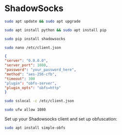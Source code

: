# ShadowSocks

```bash
sudo apt update && sudo apt upgrade
```
```bash
sudo apt install python && sudo apt install pip
```
```bash
sudo pip install shadowsocks
```
```bash
sudo nano /etc/client.json
```
```json
{
"server": "0.0.0.0",
"server_port": 1080,
"password": "your_password_here",
"method": "aes-256-cfb",
"timeout": 300
"plugin": "obfs-server",
"plugin_opts": "obfs=http"
}
```
```bash
sudo sslocal -c /etc/client.json
```
```bash
sudo ufw allow 1080
```
Set up your Shadowsocks client and set up obfuscation:

```bash
sudo apt install simple-obfs
```
